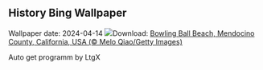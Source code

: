 ## History Bing Wallpaper
Wallpaper date: 2024-04-14
![](https://www.bing.com/th?id=OHR.BowlingBallCali_EN-GB8164059079_UHD.jpg&w=1000)Download: [Bowling Ball Beach, Mendocino County, California, USA (© Melo Qiao/Getty Images)](https://www.bing.com/th?id=OHR.BowlingBallCali_EN-GB8164059079_UHD.jpg)

Auto get programm by LtgX
